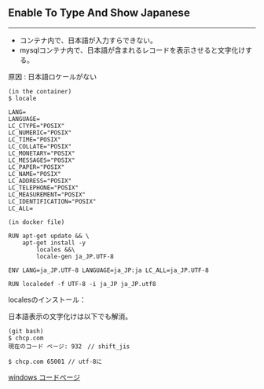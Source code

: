 ## Enable To Type And Show Japanese
---

 - コンテナ内で、日本語が入力すらできない。
 - mysqlコンテナ内で、日本語が含まれるレコードを表示させると文字化けする。

原因 : 日本語ロケールがない
```
(in the container)
$ locale

LANG=
LANGUAGE=
LC_CTYPE="POSIX"
LC_NUMERIC="POSIX"
LC_TIME="POSIX"
LC_COLLATE="POSIX"
LC_MONETARY="POSIX"
LC_MESSAGES="POSIX"
LC_PAPER="POSIX"
LC_NAME="POSIX"
LC_ADDRESS="POSIX"
LC_TELEPHONE="POSIX"
LC_MEASUREMENT="POSIX"
LC_IDENTIFICATION="POSIX"
LC_ALL=

```

```
(in docker file)

RUN apt-get update && \
    apt-get install -y
        locales &&\
        locale-gen ja_JP.UTF-8

ENV LANG=ja_JP.UTF-8 LANGUAGE=ja_JP:ja LC_ALL=ja_JP.UTF-8

RUN localedef -f UTF-8 -i ja_JP ja_JP.utf8
```

localesのインストール：



日本語表示の文字化けは以下でも解消。
```
(git bash)
$ chcp.com
現在のコード ページ: 932　// shift_jis

$ chcp.com 65001 // utf-8に
```
[windows コードページ](https://www.ipentec.com/document/windows-codepage-list)

